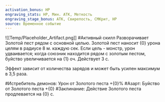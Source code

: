 ```yaml
---
activation_bonus: HP
engraving_stats: HP, Мин. АТК, Меткость
engraving_stage_bonus: АТК, Свирепость, СМКрит, HP
source: Временное событие
---
```

![[Temp/Placeholder_Artifact.png]]
#Активный скилл
Разворачивает Золотой пест рядом с основной целью. Золотой пест наносит {0} урона целям в радиусе 8 м. каждую сек. Если цель - монстр, урон удваивается; когда союзник находится рядом с золотым пестом, буйство увеличивается на {1} оч. Действует 3 с.

Эффект зависит от количества зарядов и может быть усилен максимум в 3,5 раза.

#Истребитель демонов: 
Урон от Золотого песта +{0}%
#Азарт: 
Буйство от Золотого песта +{0}
#Заклинание: 
Действие Золотого песта продлевается на {0} с.
